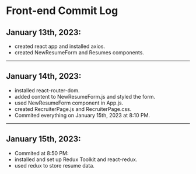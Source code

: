 # Front-end Commit Log

## January 13th, 2023:
- created react app and installed axios.
- created NewResumeForm and Resumes components.
----
## January 14th, 2023:
- installed react-router-dom.
- added content to NewResumeForm.js and styled the form.
- used NewResumeForm component in App.js.
- created RecruiterPage.js and RecruiterPage.css.
- Commited everything on January 15th, 2023 at 8:10 PM.
-----
## January 15th, 2023:
- Commited at 8:50 PM:
- installed and set up Redux Toolkit and react-redux.
- used redux to store resume data.